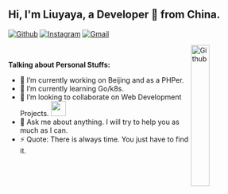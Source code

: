 
## Hi, I'm Liuyaya, a Developer 🚀 from China.

[![Github](https://img.shields.io/badge/-Github-000?style=flat&logo=Github&logoColor=white)](https://github.com/tic8)
[![Instagram](https://img.shields.io/badge/-Instagram-c13584?style=flat&labelColor=c13584&logo=instagram&logoColor=white)](https://www.instagram.com/yaya_oks/)
[![Gmail](https://img.shields.io/badge/-Gmail-c14438?style=flat&logo=Gmail&logoColor=white)](mailto:ticmers@gmail.com)

&nbsp;
<img width="27%" align="right" alt="Github" src="https://p0.ssl.qhimg.com/t015d8764e57a8283b1.jpg" />

**Talking about Personal Stuffs:**

- 🔭 I’m currently working on Beijing and as a PHPer.
- 🌱 I’m currently learning Go/k8s.
- 👯 I’m looking to collaborate on Web Development Projects. <img src="https://media.giphy.com/media/WUlplcMpOCEmTGBtBW/giphy.gif" width="30">
- 💬 Ask me about anything. I will try to help you as much as I can.
- ⚡ Quote: There is always time. You just have to find it.
